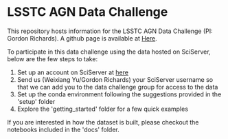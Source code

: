 # LSSTC AGN Data Challenge
This repository hosts information for the LSSTC AGN Data Challenge (PI: Gordon Richards). A github page is available at [Here](https://richardsgroup.github.io/AGN_DataChallenge/).

To participate in this data challenge using the data hosted on SciServer, below are the few steps to take:
1. Set up an account on SciServer at [here](https://www.sciserver.org/)
2. Send us (Weixiang Yu/Gordon Richards) your SciServer username so that we can add you to the data challenge group for access to the data
3. Set up the conda environment following the suggestions provided in the 'setup' folder
4. Explore the 'getting_started' folder for a few quick examples

If you are interested in how the dataset is built, please checkout the notebooks included in the 'docs' folder. 
